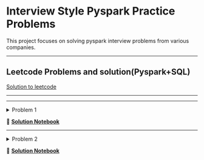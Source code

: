 # Interview Style Pyspark Practice Problems

This project focuses on solving pyspark interview problems from various companies.

---
## Leetcode Problems and solution(Pyspark+SQL)
[Solution to leetcode](Interview_PracticeProblems/notebooks/leetcode_problems/problems.ipynb)

---

---
<details>
<summary> Problem 1</summary>

We are given a table called ```customer_state_log``` containing the following columns:

* ```cust_id```: The ID of the customer.
* ```state```: The state of the session, where 1 indicates the session is active and 0 indicates the session has ended.
* ```timestamp```: The timestamp when the state change occurred.

Our task is to calculate **how many hours each user was active during the day based on the state transitions**.

Source: https://medium.com/data-engineer-things/amazon-pyspark-interview-question-hard-level-761872156497
</details>

📂 **[Solution Notebook](notebooks/problem1.ipynb)**

---

<details>
<summary>Problem 2</summary>

*Problem details go here...*

</details>

📂 **[Solution Notebook](notebooks/problem2.ipynb)**